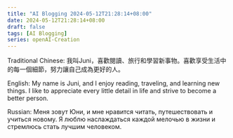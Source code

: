 ```yaml
---
title: "AI Blogging 2024-05-12T21:28:14+08:00"
date: 2024-05-12T21:28:14+08:00
draft: false
tags: [AI Blogging]
series: openAI-Creation
---
```

Traditional Chinese:
我叫Juni，喜歡閱讀、旅行和學習新事物。喜歡享受生活中的每一個細節，努力讓自己成為更好的人。

English:
My name is Juni, and I enjoy reading, traveling, and learning new things. I like to appreciate every little detail in life and strive to become a better person.

Russian:
Меня зовут Юни, и мне нравится читать, путешествовать и учиться новому. Я люблю наслаждаться каждой мелочью в жизни и стремлюсь стать лучшим человеком.
